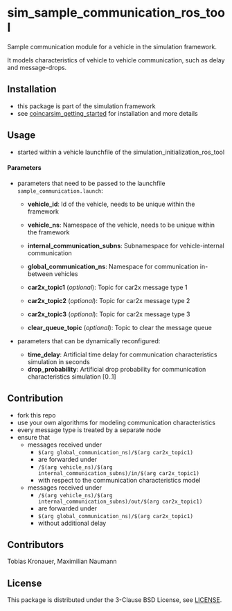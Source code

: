 # sim_sample_communication_ros_tool
Sample communication module for a vehicle in the simulation framework.

It models characteristics of vehicle to vehicle communication, such as delay and message-drops.

## Installation
* this package is part of the simulation framework
* see [coincarsim_getting_started](https://github.com/coincar-sim/coincarsim_getting_started) for installation and more details

## Usage
* started within a vehicle launchfile of the simulation_initialization_ros_tool

#### Parameters
* parameters that need to be passed to the launchfile `sample_communication.launch`:
  * **vehicle_id**: Id of the vehicle, needs to be unique within the framework
  * **vehicle_ns**: Namespace of the vehicle, needs to be unique within the framework

  * **internal_communication_subns**: Subnamespace for vehicle-internal communication
  * **global_communication_ns**: Namespace for communication in-between vehicles

  * **car2x_topic1** (_optional_): Topic for car2x message type 1
  * **car2x_topic2** (_optional_): Topic for car2x message type 2
  * **car2x_topic3** (_optional_): Topic for car2x message type 3

  * **clear_queue_topic** (_optional_): Topic to clear the message queue

* parameters that can be dynamically reconfigured:

  * **time_delay**: Artificial time delay for communication characteristics simulation in seconds
  * **drop_probability**: Artificial drop probability for communication characteristics simulation [0..1]

## Contribution
* fork this repo
* use your own algorithms for modeling communication characteristics
* every message type is treated by a separate node
* ensure that
  * messages received under
     * `$(arg global_communication_ns)/$(arg car2x_topic1)`
     * are forwarded under
     * `/$(arg vehicle_ns)/$(arg internal_communication_subns)/in/$(arg car2x_topic1)`
     * with respect to the communication characteristics model
  * messages received under
     * `/$(arg vehicle_ns)/$(arg internal_communication_subns)/out/$(arg car2x_topic1)`
     * are forwarded under
     * `$(arg global_communication_ns)/$(arg car2x_topic1)`
     * without additional delay

## Contributors
Tobias Kronauer, Maximilian Naumann

## License
This package is distributed under the 3-Clause BSD License, see [LICENSE](LICENSE).
